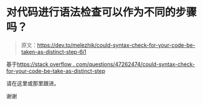 # 对代码进行语法检查可以作为不同的步骤吗？

> 原文：<https://dev.to/melezhik/could-syntax-check-for-your-code-be-taken-as-distinct-step-6i1>

基于[https://stack overflow . com/questions/47262474/could-syntax-check-for-your-code-be-take-as-distinct-step](https://stackoverflow.com/questions/47262474/could-syntax-check-for-your-code-be-taken-as-distinct-step)

请在这里或那里跟进。

谢谢